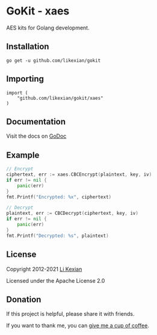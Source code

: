 # GoKit - xaes

AES kits for Golang development.

## Installation

    go get -u github.com/likexian/gokit

## Importing

    import (
        "github.com/likexian/gokit/xaes"
    )

## Documentation

Visit the docs on [GoDoc](https://godoc.org/github.com/likexian/gokit/xaes)

## Example

```go
// Encrypt
ciphertext, err := xaes.CBCEncrypt(plaintext, key, iv)
if err != nil {
    panic(err)
}
fmt.Printf("Encrypted: %x", ciphertext)

// Decrypt
plaintext, err := CBCDecrypt(ciphertext, key, iv)
if err != nil {
    panic(err)
}
fmt.Printf("Decrypted: %s", plaintext)
```

## License

Copyright 2012-2021 [Li Kexian](https://www.likexian.com/)

Licensed under the Apache License 2.0

## Donation

If this project is helpful, please share it with friends.

If you want to thank me, you can [give me a cup of coffee](https://www.likexian.com/donate/).
